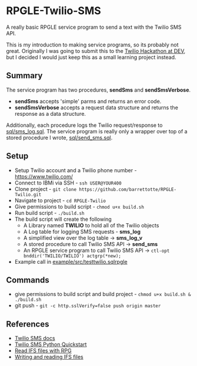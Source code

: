 # RPGLE-Twilio-SMS
A really basic RPGLE service program to send a text with the Twilio SMS API.

This is my introduction to making service programs, so its probably not great.
Originally I was going to submit this to the [Twilio Hackathon at DEV](https://dev.to/t/twiliohackathon),
but I decided I would just keep this as a small learning project instead.


## Summary
The service program has two procedures, **sendSms** and **sendSmsVerbose**.
* **sendSms** accepts 'simple' parms and returns an error code.
* **sendSmsVerbose** accepts a request data structure and returns the response as a data structure.

Additionally, each procedure logs the Twilio request/response to [sql/sms_log.sql](sql/sms_log.sql).
The service program is really only a wrapper over top of a stored procedure I wrote, [sql/send_sms.sql](sql/send_sms.sql).


## Setup
* Setup Twilio account and a Twilio phone number - https://www.twilio.com/
* Connect to IBMi via SSH - ```ssh USER@YOUR400```
* Clone project - ```git clone https://github.com/barrettotte/RPGLE-Twilio.git```
* Navigate to project - ```cd RPGLE-Twilio```
* Give permissions to build script - ```chmod u+x build.sh```
* Run build script - ```./build.sh```
* The build script will create the following
  * A Library named **TWILIO** to hold all of the Twilio objects
  * A Log table for logging SMS requests - **sms_log**
  * A simplified view over the log table -> **sms_log_v**
  * A stored procedure to call Twilio SMS API -> **send_sms**
  * An RPGLE service program to call Twilio SMS API -> ```ctl-opt bnddir('TWILIO/TWILIO') actgrp(*new);```
* Example call in [example/src/testtwilio.sqlrpgle](example/src/testtwilio.sqlrpgle)


## Commands
* give permissions to build script and build project - ```chmod u+x build.sh & ./build.sh```
* git push - ```git -c http.sslVerify=false push origin master```


## References
* [Twilio SMS docs](https://www.twilio.com/docs/sms)
* [Twilio SMS Python Quickstart](https://www.twilio.com/docs/sms/quickstart/python)
* [Read IFS files with RPG](https://www.rpgpgm.com/2016/01/read-ifs-file-using-rpg.html)
* [Writing and reading IFS files](https://github.com/worksofliam/blog/issues/12)
